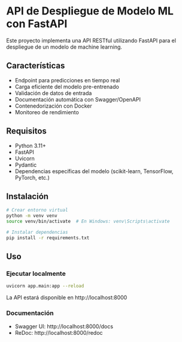 # API de Despliegue de Modelo ML con FastAPI

Este proyecto implementa una API RESTful utilizando FastAPI para el despliegue de un modelo de machine learning.

## Características

- Endpoint para predicciones en tiempo real
- Carga eficiente del modelo pre-entrenado
- Validación de datos de entrada
- Documentación automática con Swagger/OpenAPI
- Contenedorización con Docker
- Monitoreo de rendimiento

## Requisitos
- Python 3.11+
- FastAPI
- Uvicorn
- Pydantic
- Dependencias específicas del modelo (scikit-learn, TensorFlow, PyTorch, etc.)

## Instalación

```bash
# Crear entorno virtual
python -m venv venv
source venv/bin/activate  # En Windows: venv\Scripts\activate

# Instalar dependencias
pip install -r requirements.txt
```


## Uso

### Ejecutar localmente

```bash
uvicorn app.main:app --reload
```

La API estará disponible en http://localhost:8000

### Documentación

- Swagger UI: http://localhost:8000/docs
- ReDoc: http://localhost:8000/redoc

